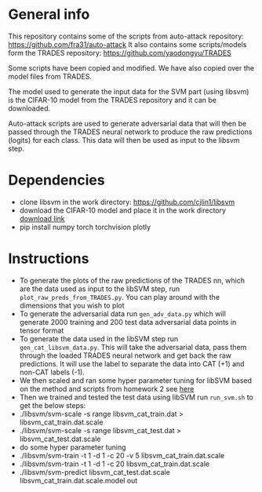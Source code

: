 # General info
This repository contains some of the scripts from auto-attack repository: https://github.com/fra31/auto-attack
It also contains some scripts/models form the TRADES repository: https://github.com/yaodongyu/TRADES

Some scripts have been copied and modified. We have also copied over the model files from TRADES.

The model used to generate the input data for the SVM part (using libsvm) is the CIFAR-10 model from the TRADES repository and it can be downloaded.

Auto-attack scripts are used to generate adversarial data that will then be passed through the TRADES neural network to produce the raw predictions (logits) for each class. This data will then be used as input to the libsvm step.

# Dependencies

- clone libsvm in the work directory: https://github.com/cjlin1/libsvm
- download the CIFAR-10 model and place it in the work directory [download link](https://drive.google.com/file/d/10sHvaXhTNZGz618QmD5gSOAjO3rMzV33/view?usp=sharing)
- pip install numpy torch torchvision plotly

# Instructions

- To generate the plots of the raw predictions of the TRADES nn, which are the data used as input to the libSVM step, run `plot_raw_preds_from_TRADES.py`. You can play around with the dimensions that you wish to plot
- To generate the adversarial data run `gen_adv_data.py` which will generate 2000 training and 200 test data adversarial data points in tensor format
- To generate the data used in the libSVM step run `gen_cat_libsvm_data.py`. This will take the adversarial data, pass them through the loaded TRADES neural network and get back the raw predictions. It will use the label to separate the data into CAT (+1) and non-CAT labels (-1). 
- We then scaled and ran some hyper parameter tuning for libSVM based on the method and scripts from homework 2 see [here](https://github.com/olgavrou/FML-HW2)
- Then we trained and tested the test data using libSVM run `run_svm.sh` to get the below steps:
 - ./libsvm/svm-scale -s range libsvm_cat_train.dat > libsvm_cat_train.dat.scale
 - ./libsvm/svm-scale -s range libsvm_cat_test.dat > libsvm_cat_test.dat.scale
 - do some hyper parameter tuning
 - ./libsvm/svm-train -t 1 -d 1 -c 20 -v 5 libsvm_cat_train.dat.scale
 - ./libsvm/svm-train -t 1 -d 1 -c 20 libsvm_cat_train.dat.scale
 - ./libsvm/svm-predict libsvm_cat_test.dat.scale libsvm_cat_train.dat.scale.model out
